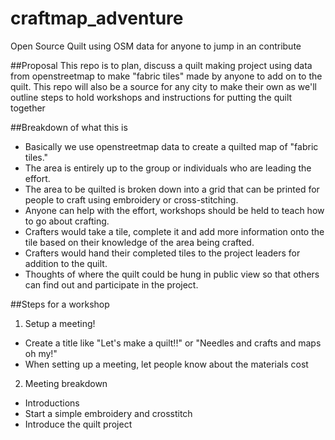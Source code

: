# craftmap_adventure
Open Source Quilt using OSM data for anyone to jump in an contribute

##Proposal
This repo is to plan, discuss a quilt making project using data from openstreetmap to make "fabric tiles" made by anyone to add on to the quilt. This repo will also be a source for any city to make their own as we'll outline steps to hold workshops and instructions for putting the quilt together

##Breakdown of what this is
* Basically we use openstreetmap data to create a quilted map of "fabric tiles." 
* The area is entirely up to the group or individuals who are leading the effort.
* The area to be quilted is broken down into a grid that can be printed for people to craft using embroidery or cross-stitching.
* Anyone can help with the effort, workshops should be held to teach how to go about crafting.
* Crafters would take a tile, complete it and add more information onto the tile based on their knowledge of the area being crafted.
* Crafters would hand their completed tiles to the project leaders for addition to the quilt.
* Thoughts of where the quilt could be hung in public view so that others can find out and participate in the project.


##Steps for a workshop

1. Setup a meeting!
 * Create a title like "Let's make a quilt!!" or "Needles and crafts and maps oh my!"
 * When setting up a meeting, let people know about the materials cost
2. Meeting breakdown
 * Introductions
 * Start a simple embroidery and crosstitch
 * Introduce the quilt project
